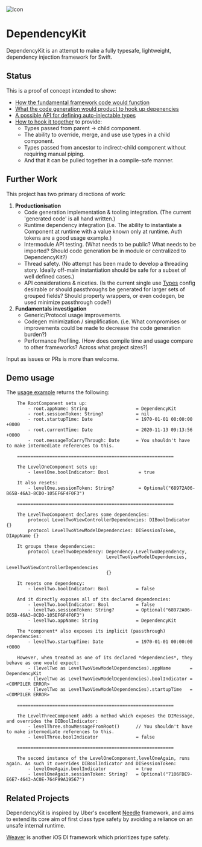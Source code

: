![Icon](https://raw.githubusercontent.com/adam-zethraeus/DependencyKit/main/icon.svg)
# DependencyKit

DependencyKit is an attempt to make a fully typesafe, lightweight, dependency injection framework for Swift.

## Status
This is a proof of concept intended to show:
* [How the fundamental framework code would function](https://github.com/adam-zethraeus/DependencyKit/blob/mainline/Framework/DependencyKit.swift)
* [What the code generation would product to hook up depenencies](https://github.com/adam-zethraeus/DependencyKit/blob/mainline/DemoApplication/GeneratedCode/CodeGeneration.swift)
* [A possible API for defining auto-injectable types](https://github.com/adam-zethraeus/DependencyKit/blob/mainline/DemoApplication/Types.swift)
* [How to hook it together](https://github.com/adam-zethraeus/DependencyKit/tree/mainline/DemoApplication) to provide:
    * Types passed from parent -> child component.
    * The ability to override, merge, and use use types in a child component.
    * Types passed from ancestor to indirect-child component without requiring manual piping.
    * And that it can be pulled together in a compile-safe manner.


## Further Work
This project has two primary directions of work:
1. **Productionisation**
    * Code generation implementation & tooling integration. (The current 'generated code' is all hand written.)
    * Runtime dependency integration (i.e. The ability to instantiate a Component at runtime with a value known only at runtime. Auth tokens are a good usage example.)
    * Intermodule API testing. (What needs to be public? What needs to be imported? Should code generation be in module or centralized to DependencyKit?)
    * Thread safety. (No attempt has been made to develop a threading story. Ideally off-main instantiation should be safe for a subset of well defined cases.)
    * API considerations & niceties. (Is the current single use [Types](https://github.com/adam-zethraeus/DependencyKit/blob/mainline/DemoApplication/Types.swift) config desirable or should passthroughs be generated for larger sets of grouped fields? Should property wrappers, or even codegen, be used minimize passthrough code?)
2. **Fundamentals investigation**
    * Generic/Protocol usage improvements.
    * Codegen minimization / simplification. (i.e. What compromises or improvements could be made to decrease the code generation burden?)
    * Performance Profiling. (How does compile time and usage compare to other frameworks? Across what project sizes?)

Input as issues or PRs is more than welcome.

## Demo usage

The [usage example](https://github.com/adam-zethraeus/DependencyKit/blob/main/workspace/DIDemoApp/Shared/DIUsage.swift) returns the following:

```
    The RootComponent sets up:
        - root.appName: String                  = DependencyKit
        - root.sessionToken: String?            = nil
        - root.startupTime: Date                = 1970-01-01 00:00:00 +0000
        - root.currentTime: Date                = 2020-11-13 09:13:56 +0000
        - root.messageToCarryThrough: Date      = You shouldn't have to make intermediate references to this.

    ==========================================================

    The LevelOneComponent sets up:
        - levelOne.boolIndicator: Bool           = true

    It also resets:
        - levelOne.sessionToken: String?         = Optional("68972A06-B65B-46A3-8CD0-105EF6F4F0F3")

    ==========================================================

    The LevelTwoComponent declares some dependencies:
        protocol LevelTwoViewControllerDependencies: DIBoolIndicator {}
        protocol LevelTwoViewModelDependencies: DISessionToken, DIAppName {}

    It groups these dependencies:
        protocol LevelTwoDependency: Dependency.LevelTwoDependency,
                                     LevelTwoViewModelDependencies,
                                     LevelTwoViewControllerDependencies
                                     {}

    It resets one dependency:
        - levelTwo.boolIndicator: Bool          = false

    And it directly exposes all of its declared dependencies:
        - levelTwo.boolIndicator: Bool          = false
        - levelTwo.sessionToken: String?        = Optional("68972A06-B65B-46A3-8CD0-105EF6F4F0F3")
        - levelTwo.appName: String              = DependencyKit

    The *component* also exposes its implicit (passthrough) dependencies:
        - levelTwo.startupTime: Date            = 1970-01-01 00:00:00 +0000

    However, when treated as one of its declared *dependencies*, they behave as one would expect:
        - (levelTwo as LevelTwoViewModelDependencies).appName       = DependencyKit
        - (levelTwo as LevelTwoViewModelDependencies).boolIndicator = <COMPILER ERROR>
        - (levelTwo as LevelTwoViewModelDependencies).startupTime   = <COMPILER ERROR>

    ==========================================================

    The LevelThreeComponent adds a method which exposes the DIMessage, and overrides the DIBoolIndicator:
        - levelThree.showMessageFromRoot()      // You shouldn't have to make intermediate references to this.
        - levelThree.boolIndicator              = false

    ==========================================================

    The second instance of the LevelOneComponent,levelOneAgain, runs again. As such it overrides DIBoolIndicator and DISessionToken:
        - levelOneAgain.boolIndicator           = true
        - levelOneAgain.sessionToken: String?   = Optional("7106FDE9-E6E7-4643-AC0E-764F99A19567")
```

## Related Projects

DependencyKit is inspired by Uber's excellent [Needle](https://github.com/uber/needle) framework, and aims to extend its core aim of first class type safety by avoiding a reliance on an unsafe internal runtime.

[Weaver](https://github.com/scribd/Weaver) is another iOS DI framework which prioritizes type safety.

